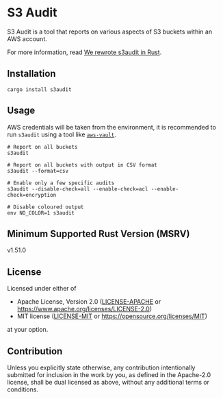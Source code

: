 # S3 Audit

S3 Audit is a tool that reports on various aspects of S3 buckets within an AWS
account.

For more information, read [We rewrote s3audit in Rust](https://scalefactory.com/blog/2021/10/27/we-rewrote-s3audit-in-rust/).

## Installation

```shell
cargo install s3audit
```

## Usage

AWS credentials will be taken from the environment, it is recommended to run
`s3audit` using a tool like [`aws-vault`].

```shell
# Report on all buckets
s3audit

# Report on all buckets with output in CSV format
s3audit --format=csv

# Enable only a few specific audits
s3audit --disable-check=all --enable-check=acl --enable-check=encryption

# Disable coloured output
env NO_COLOR=1 s3audit
```

## Minimum Supported Rust Version (MSRV)

v1.51.0

## License

Licensed under either of

  * Apache License, Version 2.0
    ([LICENSE-APACHE] or https://www.apache.org/licenses/LICENSE-2.0)
  * MIT license
    ([LICENSE-MIT] or https://opensource.org/licenses/MIT)

at your option.


## Contribution

Unless you explicitly state otherwise, any contribution intentionally submitted
for inclusion in the work by you, as defined in the Apache-2.0 license, shall
be dual licensed as above, without any additional terms or conditions.

<!-- links -->
[`aws-vault`]: https://github.com/99designs/aws-vault
[LICENSE-APACHE]: LICENSE-APACHE
[LICENSE-MIT]: LICENSE-MIT
